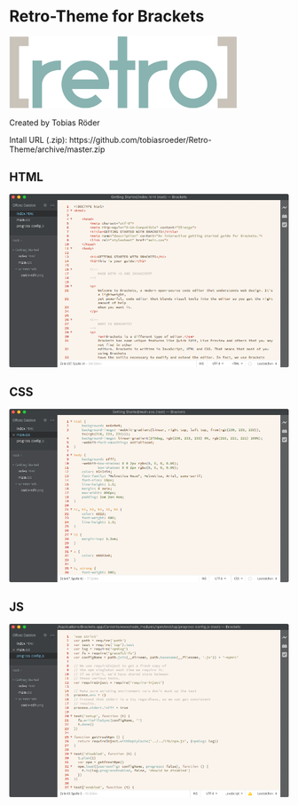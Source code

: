 Retro-Theme for Brackets
========================

<p>
  <img width="411.24999999999" height="130" src="https://github.com/tobiasroeder/Retro-Theme/blob/master/imgs/logo.png">
</p>
Created by Tobias Röder

<p>
  Intall URL (.zip): https://github.com/tobiasroeder/Retro-Theme/archive/master.zip
</p>

## HTML
![HTML Screenshot](https://github.com/tobiasroeder/Retro-Theme/blob/master/imgs/html.png)

## CSS
![CSS Screenshot](https://github.com/tobiasroeder/Retro-Theme/blob/master/imgs/css.png)

## JS
![JS Screenshot](https://github.com/tobiasroeder/Retro-Theme/blob/master/imgs/js.png)
